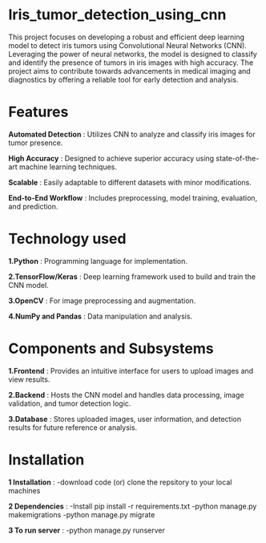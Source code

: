 # **Iris_tumor_detection_using_cnn** <br />

This project focuses on developing a robust and efficient deep learning model to detect iris tumors using Convolutional Neural Networks (CNN). Leveraging the power of neural networks, the model is designed to classify and identify the presence of tumors in iris images with high accuracy. The project aims to contribute towards advancements in medical imaging and diagnostics by offering a reliable tool for early detection and analysis.

# **Features**
**Automated Detection** : Utilizes CNN to analyze and classify iris images for tumor presence.

**High Accuracy** : Designed to achieve superior accuracy using state-of-the-art machine learning techniques.

**Scalable** : Easily adaptable to different datasets with minor modifications.

**End-to-End Workflow** : Includes preprocessing, model training, evaluation, and prediction.

# **Technology used**

**1.Python** : Programming language for implementation.

**2.TensorFlow/Keras** : Deep learning framework used to build and train the CNN model.

**3.OpenCV** : For image preprocessing and augmentation.

**4.NumPy and Pandas** : Data manipulation and analysis.

# **Components and Subsystems**

**1.Frontend** : Provides an intuitive interface for users to upload images and view results.

**2.Backend** : Hosts the CNN model and handles data processing, image validation, and tumor detection logic.

**3.Database** : Stores uploaded images, user information, and detection results for future reference or analysis.

# **Installation**
**1 Installation** : -download code (or) clone the repsitory to your local machines

**2 Dependencies** : -Install pip install -r requirements.txt -python manage.py makemigrations -python manage.py migrate

**3 To run server** : -python manage.py runserver
